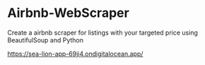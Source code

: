 # Airbnb-WebScraper
Create a airbnb scraper for listings with your targeted price using BeautifulSoup and Python

https://sea-lion-app-69ji4.ondigitalocean.app/



